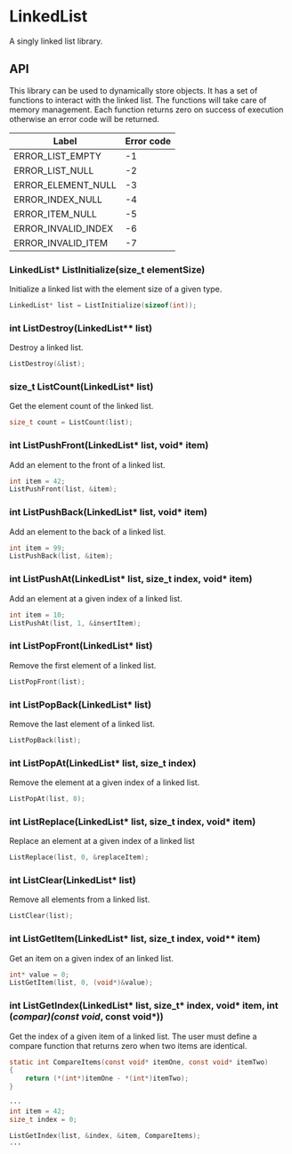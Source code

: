 # LinkedList

A singly linked list library.

## API
This library can be used to dynamically store objects. It has a set of functions to interact with the linked list. The functions will take care of memory management. Each function returns zero on success of execution otherwise an error code will be returned.

| Label               	| Error code 	|
|---------------------	|------------	|
| ERROR_LIST_EMPTY    	| -1         	|
| ERROR_LIST_NULL     	| -2         	|
| ERROR_ELEMENT_NULL  	| -3         	|
| ERROR_INDEX_NULL    	| -4         	|
| ERROR_ITEM_NULL     	| -5         	|
| ERROR_INVALID_INDEX 	| -6         	|
| ERROR_INVALID_ITEM  	| -7         	|

### LinkedList* ListInitialize(size_t elementSize)
Initialize a linked list with the element size of a given type.
```c
LinkedList* list = ListInitialize(sizeof(int));
```

### int ListDestroy(LinkedList** list)
Destroy a linked list.
```c
ListDestroy(&list);
```

### size_t ListCount(LinkedList* list)
Get the element count of the linked list.
```c
size_t count = ListCount(list);
```

### int ListPushFront(LinkedList* list, void* item)
Add an element to the front of a linked list.
```c
int item = 42;
ListPushFront(list, &item);
```

### int ListPushBack(LinkedList* list, void* item)
Add an element to the back of a linked list.
```c
int item = 99;
ListPushBack(list, &item);
```

### int ListPushAt(LinkedList* list, size_t index, void* item)
Add an element at a given index of a linked list.
```c
int item = 10;
ListPushAt(list, 1, &insertItem);
```

### int ListPopFront(LinkedList* list)
Remove the first element of a linked list.
```c
ListPopFront(list);
```

### int ListPopBack(LinkedList* list)
Remove the last element of a linked list.
```c
ListPopBack(list);
```

### int ListPopAt(LinkedList* list, size_t index)
Remove the element at a given index of a linked list.
```c
ListPopAt(list, 8);
```

### int ListReplace(LinkedList* list, size_t index, void* item)
Replace an element at a given index of a linked list
```c
ListReplace(list, 0, &replaceItem);
```

### int ListClear(LinkedList* list)
Remove all elements from a linked list.
```c
ListClear(list);
```

### int ListGetItem(LinkedList* list, size_t index, void** item)
Get an item on a given index of an linked list.
```c
int* value = 0;
ListGetItem(list, 0, (void*)&value);
```

### int ListGetIndex(LinkedList* list, size_t* index, void* item, int (*compar)(const void*, const void*))
Get the index of a given item of a linked list. The user must define a compare function that returns zero when two items are identical.
```c
static int CompareItems(const void* itemOne, const void* itemTwo)
{
	return (*(int*)itemOne - *(int*)itemTwo);
}

···
int item = 42;
size_t index = 0;

ListGetIndex(list, &index, &item, CompareItems);
···
```
